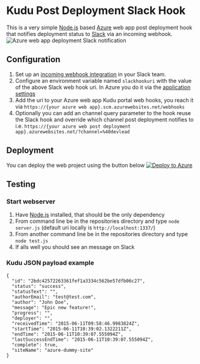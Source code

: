 # Kudu Post Deployment Slack Hook

This is a very simple [Node.js](https://nodejs.org/) based [Azure](https://azure.com/) web app post deployment hook that notifies deployment status to [Slack](https://slack.com/) via an incoming webhook.
![Azure web app deployment Slack notification](https://raw.githubusercontent.com/WCOMAB/KuduPostDeploymentSlackHook/master/kudupostdeploymentslackhook.png)

## Configuration

1. Set up an [incoming webhook integration](https://my.slack.com/services/new/incoming-webhook/) in your Slack team.
2. Configure an environment variable named `slackhookuri` with the value of the above Slack web hook uri. In Azure you do it via the [application settings](https://azure.microsoft.com/en-us/documentation/articles/web-sites-configure/#application-settings) 
3. Add the uri to your Azure web app Kudu portal web hooks, you reach it via `https://{your azure web app}.scm.azurewebsites.net/webhooks`
4. Optionally you can add an channel query parameter to the hook reuse the Slack hook and override which channel post deployment notifies to i.e.
`https://{your azure web post deployment app}.azurewebsites.net/?channel=%40devlead`

## Deployment

You can deploy the web project using the button below
[![Deploy to Azure](http://azuredeploy.net/deploybutton.png)](https://azuredeploy.net/)

## Testing
### Start webserver
1. Have [Node.js](https://nodejs.org/) installed, that should be the only dependency
2. From command line be in the repositories directory and type `node server.js` (default uri locally is `http://localhost:1337/`)
3. From another command line be in the repositories directory and type `node test.js`
4. If alls well you should see an message on Slack

### Kudu JSON payload example
```
{
  "id": "2bdc42572263361fef1a3334c562be57dfb06c27",
  "status": "success",
  "statusText": "",
  "authorEmail": "test@test.com",
  "author": "John Doe",
  "message": "Epic new feature!",
  "progress": "",
  "deployer": "",
  "receivedTime": "2015-06-11T09:58:46.9983824Z",
  "startTime": "2015-06-11T10:39:02.1322211Z",
  "endTime": "2015-06-11T10:39:07.555094Z",
  "lastSuccessEndTime": "2015-06-11T10:39:07.555094Z",
  "complete": true,
  "siteName": "azure-dummy-site"
}
```

